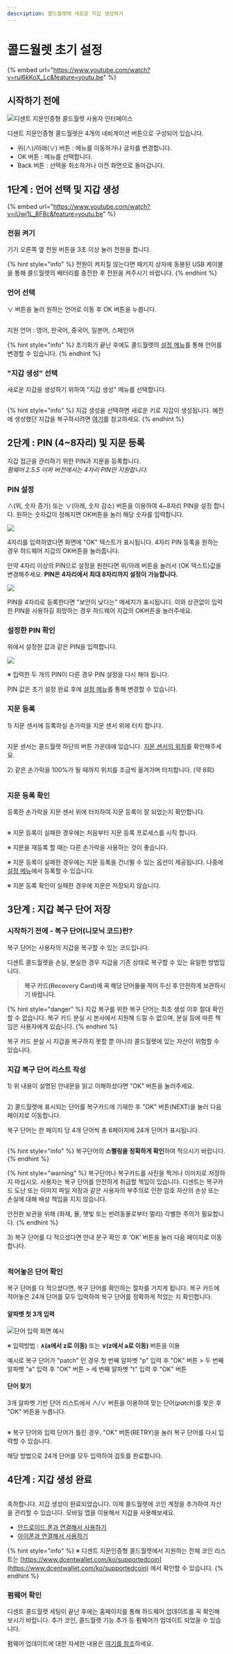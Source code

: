 ```yaml
---
description: 콜드월렛에 새로운 지갑 생성하기
---
```


# 콜드월렛 초기 설정

{% embed url="https://www.youtube.com/watch?v=rul6kKoX_Lc&feature=youtu.be" %}

## 시작하기 전에 <a href="#before-start" id="before-start"></a>

<div align="left">

<img src="../.gitbook/assets/img-howtouse-dongle-ko.png" alt="디센트 지문인증형 콜드월렛 사용자 인터페이스">

</div>

디센트 지문인증형 콜드월렛은 4개의 네비게이션 버튼으로 구성되어 있습니다.

* 위(∧)/아래(∨) 버튼 : 메뉴를 이동하거나 글자를 변경합니다.
* OK 버튼 : 메뉴를 선택합니다.
* Back 버튼 : 선택을 취소하거나 이전 화면으로 돌아갑니다.

## 1단계 : 언어 선택 및 지갑 생성

{% embed url="https://www.youtube.com/watch?v=iUwj1L_8F8c&feature=youtu.be" %}

### 전원 켜기

기기 오른쪽 옆 전원 버튼을 3초 이상 눌러 전원을 켭니다.

{% hint style="info" %}
전원이 켜지질 않는다면 패키지 상자에 동봉된 USB 케이블을 통해 콜드월렛의 배터리를 충전한 후 전원을 켜주시기 바랍니다.
{% endhint %}

### 언어 선택

∨ 버튼을 눌러 원하는 언어로 이동 후 OK 버튼을 누릅니다.

<div align="left">

<img src="../.gitbook/assets/image (40).png" alt="">

</div>

지원 언어 : 영어, 한국어, 중국어, 일본어, 스페인어

{% hint style="info" %}
초기화가 끝난 후에도 콜드월렛의 [설정 메뉴](setting-menu/)를 통해 언어를 변경할 수 있습니다.
{% endhint %}

### "지갑 생성" 선택

새로운 지갑을 생성하기 위하여 "지갑 생성" 메뉴를 선택합니다.

<div align="left">

<img src="../.gitbook/assets/image (3) (1).png" alt="">

</div>

{% hint style="info" %}
지갑 생성을 선택하면 새로운 키로 지갑이 생성됩니다. 예전에 생성했던 지갑을 복구하시려면 [여기](recovery/)를 참고하세요.
{% endhint %}

## 2단계 : PIN (4\~8자리) 및 지문 등록

지갑 접근을 관리하기 위한 PIN과 지문을 등록합니다. \
_펌웨어 2.5.5 이하 버전에서는 4자리 PIN만 지원합니다._

### PIN 설정

∧(위, 숫자 증가) 또는 ∨(아래, 숫자 감소) 버튼을 이용하여 4\~8자리 PIN을 설정합니다. 원하는 숫자값이 정해지면 OK버튼을 눌러 해당 숫자를 입력합니다.

![](<../.gitbook/assets/1 (3).png>)

4자리를 입력하였다면 화면에 "OK" 텍스트가 표시됩니다. 4자리 PIN 등록을 원하는 경우 하드웨어 지갑의 OK버튼을 눌러줍니다.

만약 4자리 이상의 PIN으로 설정을 원한다면 위/아래 버튼을 눌러서 (OK 텍스트)값을 변경해주세요. **PIN은 4자리에서 최대 8자리까지 설정이 가능합니다.**

![](<../.gitbook/assets/2 (4).png>)

PIN을 4자리로 등록한다면 "보안이 낮다는" 메세지가 표시됩니다. 이와 상관없이 입력한 PIN을 사용하길 희망하는 경우 하드웨어 지갑의 OK버튼을 눌러주세요.&#x20;

### 설정한 &#xD;PIN 확인

위에서 설정한 값과 같은 PIN을 입력합니다.

![](<../.gitbook/assets/3 (3).png>)

&#x20;※ 입력한 두 개의 PIN이 다른 경우 PIN 설정을 다시 해야 됩니다.

PIN 값은 초기 설정 완료 후에 [설정 메뉴](setting-menu/)를 통해 변경할 수 있습니다.

### 지문 등록&#xD;

1\) 지문 센서에 등록하실 손가락을 지문 센서 위에 터치합니다.

<div align="left">

<img src="../.gitbook/assets/image (14).png" alt="">

</div>

지문 센서는 콜드월렛 하단의 버튼 가운데에 있습니다. [지문 센서의 위치](setting-up.md#before-start)를 확인해주세요.

2\) 같은 손가락을 100%가 될 때까지 위치를 조금씩 옮겨가며 터치합니다. (약 8회)

<div align="left">

<img src="../.gitbook/assets/image (9).png" alt="">

</div>

### 지문 등록 확인

등록한 손가락을 지문 센서 위에 터치하여 지문 등록이 잘 되었는지 확인합니다.

<div align="left">

<img src="../.gitbook/assets/image (44).png" alt="">

</div>

※ 지문 등록이 실패한 경우에는 처음부터 지문 등록 프로세스를 시작합니다.

※ 지문을 재등록 할 때는 다른 손가락을 사용하는 것이 좋습니다.

※ 지문 등록이 실패한 경우에는 지문 등록을 건너뛸 수 있는 옵션이 제공됩니다. 나중에 [설정 메뉴](setting-menu/)에서 등록할 수 있습니다.

※ 지문 등록 확인이 실패한 경우에 지문은 저장되지 않습니다.

## 3단계 : 지갑 복구 단어 저장

### 시작하기 전에 - 복구 단어(니모닉 코드)란?

복구 단어는 사용자의 지갑을 복구할 수 있는 코드입니다.&#x20;

디센트 콜드월렛을 손실, 분실한 경우 지갑을 기존 상태로 복구할 수 있는 유일한 방법입니다.

> **복구 카드(Recovery Card)에 꼭 해당 단어들을 적어 두신 후 안전하게 보관하시기 바랍니다.**>

{% hint style="danger" %}
지갑 복구를 위한 복구 단어는 최초 생성 이후 절대 확인할 수 없습니다. 복구 카드 분실 시 본사에서 지원해 드릴 수 없으며, 분실 등에 따른 책임은 사용자에게 있습니다.
{% endhint %}

복구 카드 분실 시 지갑을 복구하지 못할 뿐 아니라 콜드월렛에 있는 자산이 위험할 수 있습니다.

### 지갑 복구 단어 리스트 작성

1\) 위 내용이 설명된 안내문을 읽고 이해하셨다면 "OK" 버튼을 눌러주세요.

<div align="left">

<img src="../.gitbook/assets/image (140).png" alt="">

</div>

2\) 콜드월렛에 표시되는 단어를 복구카드에 기재한 후 "OK" 버튼(NEXT)을 눌러 다음 페이지로 이동합니다.

복구 단어는 한 페이지 당 4개 단어씩 총 6페이지에 24개 단어가 표시됩니다.

<div align="left">

<img src="../.gitbook/assets/image (153).png" alt="">

</div>

{% hint style="info" %}
복구단어의 **스펠링을 정확하게 확인**하여 적으시기 바랍니다.
{% endhint %}

{% hint style="warning" %}
복구단어나 복구카드를 사진을 찍거나 이미지로 저장하지 마십시오. 사용자는 복구 단어를 안전하게 취급할 책임이 있습니다. 디센트는 복구카드 도난 또는 이미지 파일 저장과 같은 사용자의 부주의로 인한 암호 자산의 손상 또는 손실에 대해 배상 책임을 지지 않습니다.&#x20;

안전한 보관을 위해 (화재, 물, 햇빛 또는 반려동물로부터 멀리) 각별한 주의가 필요합니다.
{% endhint %}

3\) 복구 단어를 다 적으셨다면 안내 문구 확인 후 ‘OK’ 버튼을 눌러 다음 페이지로 이동합니다.

<div align="left">

<img src="../.gitbook/assets/image (21).png" alt="">

</div>

### &#xD;적어놓은 단어 확인

복구 단어를 다 적으셨다면, 복구 단어를 확인하는 절차를 거치게 됩니다. 복구 카드에 적어놓은 24개 단어를 모두 입력하여 복구 단어를 정확하게 적었는 지 확인합니다.

#### 알파벳 첫 3개 입력

<div align="left">

<img src="../.gitbook/assets/image (51).png" alt="단어 입력 화면 예시">

</div>

※ 입력방법 : **∧(a에서 z로 이동)** 또는 **∨(z에서 a로 이동)** 버튼을 이용

예시로 복구 단어가 "patch" 인 경우 첫 번째 알파벳 "p" 입력 후 "OK" 버튼 > 두 번째 알파벳 "a" 입력 후 "OK" 버튼 > 세 번째 알파벳 "t" 입력 후 "OK" 버튼



#### 단어 찾기

3개 알파벳 기반 단어 리스트에서 ∧/∨ 버튼을 이용하여 맞는 단어(_patch_)를 찾은 후 "OK" 버튼을 누릅니다.

<div align="left">

<img src="../.gitbook/assets/image (177).png" alt="">

</div>

※ 복구 단어와 입력 단어가 틀린 경우, "OK" 버튼(RETRY)을 눌러 복구 단어를 다시 입력할&#x20;수 있습니다.

해당 방법으로 24개 단어를 모두 입력하여 검토를 완료합니다.

## 4단계 : 지갑 생성 완료

<div align="left">

<img src="../.gitbook/assets/image (136).png" alt="">

</div>

축하합니다. 지갑 생성이 완료되었습니다. 이제 콜드월렛에 코인 계정을 추가하여 자산을 관리할 수 있습니다. 모바일 앱을 이용해서 지갑을 사용해보세요.

* [안드로이드 폰과 연결해서 사용하기](android-connect/)
* [아이폰과 연결해서 사용하기](iphone-connect.md)

{% hint style="info" %}
※ 디센트 지문인증형 콜드월렛에서 지원하는 전체 코인 리스트는 [https://www.dcentwallet.com/ko/supportedcoin](https://www.dcentwallet.com/ko/supportedcoin) 에서 확인할 수 있습니다.
{% endhint %}

### 펌웨어 확인

디센트 콜드월렛 세팅이 끝난 후에는 홈페이지를 통해 하드웨어 업데이트를 꼭 확인해 보시기 바랍니다. 추가 코인, 콜드월렛 기능 추가 등 펌웨어가 업데이트 되었을 수 있습니다.

펌웨어 업데이트에 대한 자세한 내용은 [여기를 참조](firmware-update-from-computer/)하세요.
